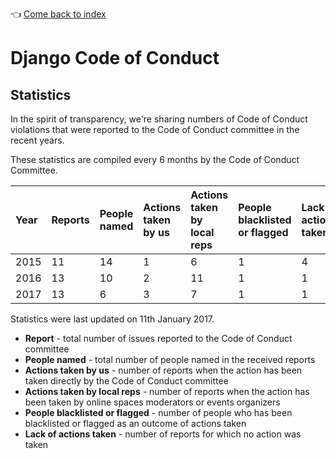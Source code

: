 :point_left: [Come back to index](README.md)

# Django Code of Conduct

## Statistics

In the spirit of transparency, we're sharing numbers of Code of Conduct
violations that were reported to the Code of Conduct
 committee in the recent
years.

These statistics are compiled every 6 months by the Code of Conduct Committee.

| Year | Reports | People named | Actions taken by us | Actions taken by local reps | People blacklisted or flagged | Lack of actions taken |
|:-----|:--------|:-------------|:--------------------|:----------------------------|:------------------------------|:----------------------|
| 2015 | 11      | 14           | 1                   | 6                           | 1                             | 4                     |
| 2016 | 13      | 10           | 2                   | 11                          | 1                             | 1                     |
| 2017 | 13      | 6            | 3                   | 7                           | 1                             | 1                     |


Statistics were last updated on 11th January 2017.

- __Report__ - total number of issues reported to the Code of Conduct committee
- __People named__ - total number of people named in the received reports
- __Actions taken by us__ - number of reports when the action has been taken
directly by the Code of Conduct committee
- __Actions taken by local reps__ - number of reports when the action has been
 taken by online spaces moderators or events organizers
- __People blacklisted or flagged__ - number of people who has been blacklisted
 or flagged as an outcome of actions taken
- __Lack of actions taken__ - number of reports for which no action was taken
